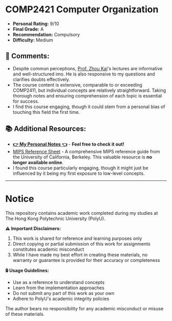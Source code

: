 # COMP2421 Computer Organization

- **Personal Rating:** 9/10
- **Final Grade:** A
- **Recommendation:** Compulsory
- **Difficulty:** Medium
  
## 💭 Comments:
- Despite common perceptions, [Prof. Zhou Kai](https://www4.comp.polyu.edu.hk/~kaizhou/)'s lectures are informative and well-structured imo. He is also responsive to my questions and clarifies doubts effectively.
- The course content is extensive, comparable to or exceeding COMP2411, but individual concepts are relatively straightforward. Taking thorough notes and ensuring comprehension of each topic is essential for success.
- I find this course engaging, though it could stem from a personal bias of touching this field the first time.

## 📚 Additional Resources:
- [**👉 My Personal Notes 👈**](https://wangyq.notion.site/comp2421-computer-organization) - **Feel free to check it out!** 
- [MIPS Reference Sheet](https://github.com/user-attachments/files/18357329/ucb-mips-reference-sheet.pdf) - A comprehensive MIPS reference guide from the University of California, Berkeley. This valuable resource is **no longer available online**.
- I found this course particularly engaging, though it might just be influenced by it being my first exposure to low-level concepts.

---

# Notice

This repository contains academic work completed during my studies at The Hong Kong Polytechnic University (PolyU). 

**⚠️ Important Disclaimers:**
1. This work is shared for reference and learning purposes only
2. Direct copying or partial submission of this work for assignments constitutes academic misconduct
3. While I have made my best effort in creating these materials, no warranty or guarantee is provided for their accuracy or completeness

**🔒 Usage Guidelines:**
- Use as a reference to understand concepts
- Learn from the implementation approaches
- Do not submit any part of this work as your own
- Adhere to PolyU's academic integrity policies

The author bears no responsibility for any academic misconduct or misuse of these materials.

